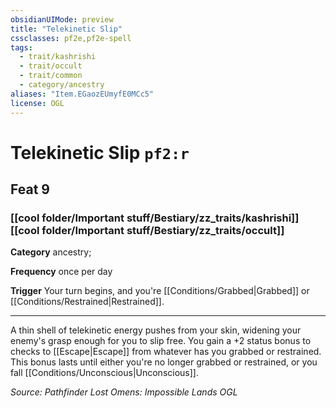 ```yaml
---
obsidianUIMode: preview
title: "Telekinetic Slip"
cssclasses: pf2e,pf2e-spell
tags:
  - trait/kashrishi
  - trait/occult
  - trait/common
  - category/ancestry
aliases: "Item.EGaozEUmyfE0MCc5"
license: OGL
---
```

# Telekinetic Slip `pf2:r`
## Feat 9
### [[cool folder/Important stuff/Bestiary/zz_traits/kashrishi]][[cool folder/Important stuff/Bestiary/zz_traits/occult]]

**Category** ancestry; 




**Frequency** once per day

**Trigger** Your turn begins, and you're [[Conditions/Grabbed|Grabbed]] or [[Conditions/Restrained|Restrained]].

* * *

A thin shell of telekinetic energy pushes from your skin, widening your enemy's grasp enough for you to slip free. You gain a +2 status bonus to checks to [[Escape|Escape]] from whatever has you grabbed or restrained. This bonus lasts until either you're no longer grabbed or restrained, or you fall [[Conditions/Unconscious|Unconscious]].

*Source: Pathfinder Lost Omens: Impossible Lands*
*OGL*